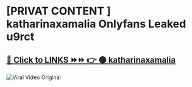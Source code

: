 
 # [PRIVAT CONTENT ] katharinaxamalia Onlyfans Leaked u9rct

## <h2><a href="https://clipsfans.com/katharinaxamalia&ref=git">🔗 Click to LINKS ⏩⏩ 👉 🟢 katharinaxamalia </a></h2>

<a href="https://clipsfans.com/katharinaxamalia&ref=git" rel="nofollow" data-target="animated-image.originalLink"><img src="https://i.ibb.co.com/xMMVF88/686577567.gif" alt="Viral Video Original" style="max-width: 100%; display: inline-block;" data-target="animated-image.originalImage"></a>

